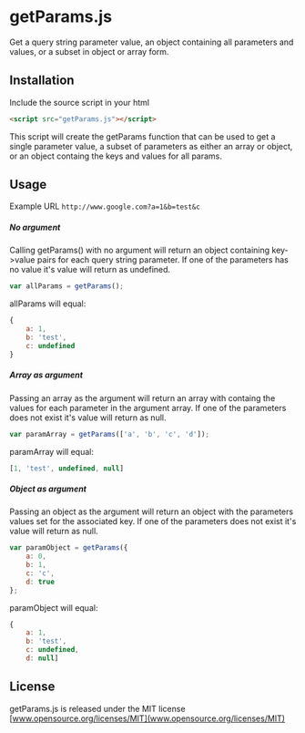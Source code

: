 # getParams.js
Get a query string parameter value, an object containing all parameters and values, or a subset in object or array form.

## Installation
Include the source script in your html <br>
```html
<script src="getParams.js"></script>
```
This script will create the getParams function that can be used to get a single parameter value, a subset of parameters as either an array or object, or an object containg the keys and values for all params.

## Usage

Example URL `http://www.google.com?a=1&b=test&c`

##### No argument
Calling getParams() with no argument will return an object containing key->value pairs for each query string parameter.
If one of the parameters has no value it's value will return as undefined.

```js
var allParams = getParams();
```

allParams will equal:
```js
{
    a: 1,
    b: 'test',
    c: undefined
}
```

##### Array as argument
Passing an array as the argument will return an array with containg the values for each parameter in the argument array.
If one of the parameters does not exist it's value will return as null.

```js
var paramArray = getParams(['a', 'b', 'c', 'd']);
```

paramArray will equal:
```js
[1, 'test', undefined, null]
```

##### Object as argument
Passing an object as the argument will return an object with the parameters values set for the associated key.
If one of the parameters does not exist it's value will return as null.

```js
var paramObject = getParams({
    a: 0,
    b: 1,
    c: 'c',
    d: true
};
```

paramObject will equal:
```js
{
    a: 1,
    b: 'test', 
    c: undefined, 
    d: null]
```

## License 
getParams.js is released under the MIT license <br>
[www.opensource.org/licenses/MIT](www.opensource.org/licenses/MIT)
